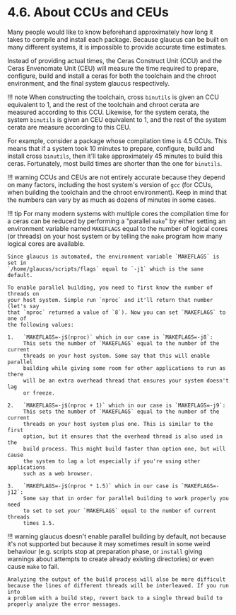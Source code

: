 # 4.6. About CCUs and CEUs
Many people would like to know beforehand approximately how long it takes to
compile and install each package. Because glaucus can be built on many different
systems, it is impossible to provide accurate time estimates.

Instead of providing actual times, the Ceras Construct Unit (CCU) and the Ceras
Envenomate Unit (CEU) will measure the time required to prepare, configure,
build and install a ceras for both the toolchain and the chroot environment,
and the final system glaucus respectively.

!!! note
    When constructing the toolchain, cross `binutils` is given an CCU equivalent
    to 1, and the rest of the toolchain and chroot cerata are measured according
    to this CCU. Likewise, for the system cerata, the system `binutils` is given
    an CEU equivalent to 1, and the rest of the system cerata are measure
    according to this CEU.

For example, consider a package whose compilation time is 4.5 CCUs. This means
that if a system took 10 minutes to prepare, configure, build and install cross
`binutils`, then it'll take approximately 45 minutes to build this ceras.
Fortunately, most build times are shorter than the one for `binutils`.

!!! warning
    CCUs and CEUs are not entirely accurate because they depend on many factors,
    including the host system's version of `gcc` (for CCUs, when building the
    toolchain and the chroot environment). Keep in mind that the numbers can
    vary by as much as dozens of minutes in some cases.

!!! tip
    For many modern systems with multiple cores the compilation time for a ceras
    can be reduced by performing a "parallel `make`" by either setting an
    environment variable named `MAKEFLAGS` equal to the number of logical cores
    (or threads) on your host system or by telling the `make` program how many
    logical cores are available.

    Since glaucus is automated, the environment variable `MAKEFLAGS` is set in
    `/home/glaucus/scripts/flags` equal to `-j1` which is the sane default.

    To enable parallel building, you need to first know the number of threads on
    your host system. Simple run `nproc` and it'll return that number (let's say
    that `nproc` returned a value of `8`). Now you can set `MAKEFLAGS` to one of
    the following values:

    1.   `MAKEFLAGS=-j$(nproc)` which in our case is `MAKEFLAGS=-j8`:
         This sets the number of `MAKEFLAGS` equal to the number of the current
         threads on your host system. Some say that this will enable parallel
         building while giving some room for other applications to run as there
         will be an extra overhead thread that ensures your system doesn't lag
         or freeze.

    2.   `MAKEFLAGS=-j$(nproc + 1)` which in our case is `MAKEFLAGS=-j9`:
         This sets the number of `MAKEFLAGS` equal to the number of the current
         threads on your host system plus one. This is similar to the first
         option, but it ensures that the overhead thread is also used in the
         build process. This might build faster than option one, but will cause
         the system to lag a lot especially if you're using other applications
         such as a web browser.

    3.   `MAKEFLAGS=-j$(nproc * 1.5)` which in our case is `MAKEFLAGS=-j12`:
         Some say that in order for parallel building to work properly you need
         to set to set your `MAKEFLAGS` equal to the number of current threads
         times 1.5.

!!! warning
    glaucus doesn't enable parallel building by default, not because it's not
    supported but because it may sometimes result in some weird behaviour (e.g.
    scripts stop at preparation phase, or `install` giving warnings about
    attempts to create already existing directories) or even cause `make` to
    fail.

    Analyzing the output of the build process will also be more difficult
    because the lines of different threads will be interleaved. If you run into
    a problem with a build step, revert back to a single thread build to
    properly analyze the error messages.
